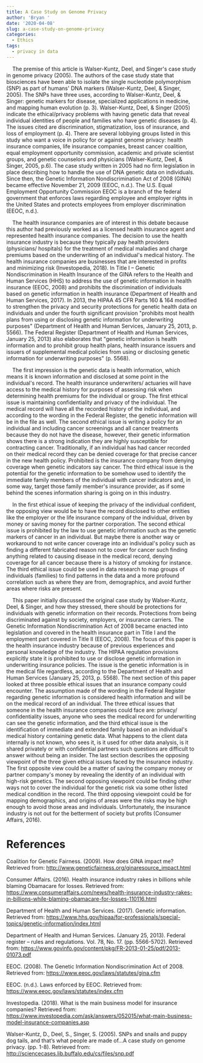 ```yaml
---
title: A Case Study on Genome Privacy
author: 'Bryan '
date: '2020-04-08'
slug: a-case-study-on-genome-privacy
categories:
  - Ethics
tags:
  - privacy in data
---
```


&nbsp;&nbsp;&nbsp;&nbsp;The premise of this article is Walser-Kuntz, Deel, and Singer's case study in genome privacy (2005). The authors of the case study state that biosciences have been able to isolate the single nucleotide polymorphism (SNP) as part of humans' DNA markers (Walser-Kuntz, Deel, & Singer, 2005). The SNPs have three uses, according to Walser-Kuntz, Deel, & Singer: genetic markers for disease, specialized applications in medicine, and mapping human evolution (p. 3). Walser-Kuntz, Deel, & Singer (2005) indicate the ethical/privacy problems with having genetic data that reveal individual identities of people and families who have genetic diseases (p. 4). The issues cited are discrimination, stigmatization, loss of insurance, and loss of employment (p. 4). There are several lobbying groups listed in this study who want a voice in policy for or against genome privacy: health insurance companies, life insurance companies, breast cancer coalition, equal employment opportunity commission, academic and private scientist groups, and genetic counselors and physicians (Walser-Kuntz, Deel, & Singer, 2005, p.6). The case study written in 2005 had no firm legislation in place describing how to handle the use of DNA genetic data on individuals. Since then, the Genetic Information Nondiscrimination Act of 2008 (GINA) became effective November 21, 2009 (EEOC, n.d.). The U.S. Equal Employment Opportunity Commission EEOC is a branch of the federal government that enforces laws regarding employee and employer rights in the United States and protects employees from employer discrimination (EEOC, n.d.). 

&nbsp;&nbsp;&nbsp;&nbsp;The health insurance companies are of interest in this debate because this author had previously worked as a licensed health insurance agent and represented health insurance companies. The decision to use the health insurance industry is because they typically pay health providers (physicians/ hospitals) for the treatment of medical maladies and charge premiums based on the underwriting of an individual's medical history. The health insurance companies are businesses that are interested in profits and minimizing risk (Investopedia, 2018). In Title I – Genetic Nondiscrimination in Health Insurance of the GINA refers to the Health and Human Services (HHS) to address the use of genetic information in health insurance (EEOC, 2008) and prohibits the discrimination of individuals based on genetic information in health insurance (Department of Health and Human Services, 2017). In 2013, the HIPAA 45 CFR Parts 160 & 164 modified to strengthen the privacy and security protections for genetic health data on individuals and under the fourth significant provision "prohibits most health plans from using or disclosing genetic information for underwriting purposes" (Department of Health and Human Services, January 25, 2013, p. 5566). The Federal Register (Department of Health and Human Services, January 25, 2013) also elaborates that "genetic information is health information and to prohibit group health plans, health insurance issuers and issuers of supplemental medical policies from using or disclosing genetic information for underwriting purposes" (p. 5568). 

&nbsp;&nbsp;&nbsp;&nbsp;The first impression is the genetic data is health information, which means it is known information and disclosed at some point in the individual's record. The health insurance underwriters/ actuaries will have access to the medical history for purposes of assessing risk when determining health premiums for the individual or group. The first ethical issue is maintaining confidentiality and privacy of the individual. The medical record will have all the recorded history of the individual, and according to the wording in the Federal Register, the genetic information will be in the file as well. The second ethical issue is writing a policy for an individual and including cancer screenings and all cancer treatments because they do not have the disease, however, their genetic information shows there is a strong indication they are highly susceptible for contracting cancer. Traditionally, if an individual has had cancer recorded on their medical record they can be denied coverage for that precise cancer in the new health policy. Prohibited is the insurance company from denying coverage when genetic indicators say cancer. The third ethical issue is the potential for the genetic information to be somehow used to identify the immediate family members of the individual with cancer indicators and, in some way, target those family member's insurance provider, as if some behind the scenes information sharing is going on in this industry. 

&nbsp;&nbsp;&nbsp;&nbsp;In the first ethical issue of keeping the privacy of the individual confident, the opposing view would be to have the record disclosed to other entities like the employer or the life insurance company of the individual, driven by money or saving money for the partner corporation. The second ethical issue is prohibited by the law to use genetic information such as the genetic markers of cancer in an individual. But maybe there is another way or workaround to not write cancer coverage into an individual's policy such as finding a different fabricated reason not to cover for cancer such finding anything related to causing disease in the medical record, denying coverage for all cancer because there is a history of smoking for instance. The third ethical issue could be used in data research to map groups of individuals (families) to find patterns in the data and a more profound correlation such as where they are from, demographics, and avoid further areas where risks are present. 

&nbsp;&nbsp;&nbsp;&nbsp;This paper initially discussed the original case study by Walser-Kuntz, Deel, & Singer, and how they stressed, there should be protections for individuals with genetic information on their records. Protections from being discriminated against by society, employers, or insurance carriers. The Genetic Information Nondiscrimination Act of 2008 became enacted into legislation and covered in the health insurance part in Title I and the employment part covered in Title II (EEOC, 2008). The focus of this paper is the health insurance industry because of previous experiences and personal knowledge of the industry. The HIPAA regulation provisions explicitly state it is prohibited to use or disclose genetic information in underwriting insurance policies. The issue is the genetic information is in the medical file regardless, according to the Department of Health and Human Services (January 25, 2013, p. 5568). The next section of this paper looked at three possible ethical issues that an insurance company could encounter. The assumption made of the wording in the Federal Register regarding genetic information is considered health information and will be on the medical record of an individual. The three ethical issues that someone in the health insurance companies could face are: privacy/ confidentiality issues, anyone who sees the medical record for underwriting can see the genetic information, and the third ethical issue is the identification of immediate and extended family based on an individual's medical history containing genetic data. What happens to the client data internally is not known, who sees it, is it used for other data analysis, is it shared privately or with confidential partners such questions are difficult to answer without being an insider. The last section describes the opposing viewpoint of the three given ethical issues faced by the insurance industry. The first opposite view could be a matter of saving the company money or partner company's money by revealing the identity of an individual with high-risk genetics. The second opposing viewpoint could be finding other ways not to cover the individual for the genetic risk via some other listed medical condition in the record. The third opposing viewpoint could be for mapping demographics, and origins of areas were the risks may be high enough to avoid those areas and individuals. Unfortunately, the insurance industry is not out for the betterment of society but profits (Consumer Affairs, 2016). 

# References

Coalition for Genetic Fairness. (2009). How does GINA impact me? Retrieved from: http://www.geneticfairness.org/ginaresource_impact.html

Consumer Affairs. (2016). Health insurance industry rakes in billions while blaming Obamacare for losses. Retrieved from: https://www.consumeraffairs.com/news/health-insurance-industry-rakes-in-billions-while-blaming-obamacare-for-losses-110116.html

Department of Health and Human Services. (2017). Genetic information. Retrieved from: https://www.hhs.gov/hipaa/for-professionals/special-topics/genetic-information/index.html

Department of Health and Human Services. (January 25, 2013). Federal register – rules and regulations. Vol. 78, No. 17. (pp. 5566-5702). Retrieved from: https://www.govinfo.gov/content/pkg/FR-2013-01-25/pdf/2013-01073.pdf

EEOC. (2008). The Genetic Information Nondiscrimination Act of 2008. Retrieved from: https://www.eeoc.gov/laws/statutes/gina.cfm  

EEOC. (n.d.). Laws enforced by EEOC. Retrieved from: https://www.eeoc.gov/laws/statutes/index.cfm

Investopedia. (2018). What is the main business model for insurance companies? Retrieved from: https://www.investopedia.com/ask/answers/052015/what-main-business-model-insurance-companies.asp

Walser-Kuntz, D., Deel, S., Singer, S. (2005). SNPs and snails and puppy dog tails, and that’s what people are made of…A case study on genome privacy. (pp. 1-8).  Retrieved from:  http://sciencecases.lib.buffalo.edu/cs/files/snp.pdf 
